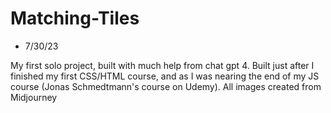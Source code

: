 # Matching-Tiles

 - 7/30/23

My first solo project, built with much help from chat gpt 4. Built just after I finished my first CSS/HTML course, and as I was nearing the end of my 
JS course (Jonas Schmedtmann's course on Udemy). All images created from Midjourney


